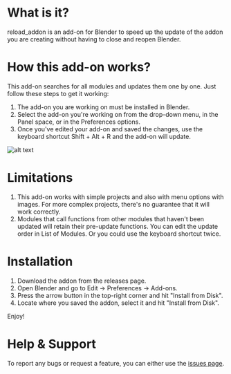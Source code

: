  # What is it?

reload_addon is an add-on for Blender to speed up the update of the addon you are creating without having to close and reopen Blender.

# How this add-on works?

This add-on searches for all modules and updates them one by one. Just follow these steps to get it working:

1. The add-on you are working on must be installed in Blender.
2. Select the add-on you're working on from the drop-down menu, in the Panel space, or in the Preferences options.
3. Once you've edited your add-on and saved the changes, use the keyboard shortcut Shift + Alt + R and the add-on will update.


![alt text](https://github.com/cgclouds/images/blob/main/01%20-%20Choose%20an%20add-on.png)


# Limitations

1. This add-on works with simple projects and also with menu options with images. For more complex projects, there's no guarantee that it will work correctly.
2. Modules that call functions from other modules that haven't been updated will retain their pre-update functions. You can edit the update order in List of Modules. Or you could use the keyboard shortcut twice.

# Installation

1. Download the addon from the releases page.
2. Open Blender and go to Edit -> Preferences -> Add-ons.
3. Press the arrow button in the top-right corner and hit "Install from Disk".
4. Locate where you saved the addon, select it and hit "Install from Disk".

Enjoy!

# Help & Support

To report any bugs or request a feature, you can either use the [issues page](https://github.com/cgclouds/reload_addon/issues).
